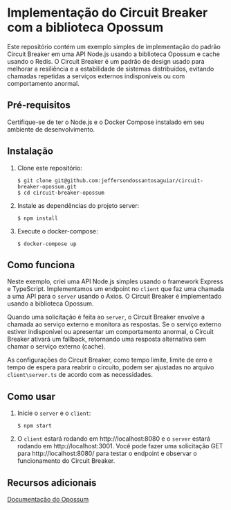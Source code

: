 # Implementação do Circuit Breaker com a biblioteca Opossum

Este repositório contém um exemplo simples de implementação do padrão Circuit Breaker em uma API Node.js usando a biblioteca Opossum e cache usando o Redis. O Circuit Breaker é um padrão de design usado para melhorar a resiliência e a estabilidade de sistemas distribuídos, evitando chamadas repetidas a serviços externos indisponíveis ou com comportamento anormal.

## Pré-requisitos

Certifique-se de ter o Node.js e o Docker Compose instalado em seu ambiente de desenvolvimento.

## Instalação

1. Clone este repositório:

   ```shell
   $ git clone git@github.com:jeffersondossantosaguiar/circuit-breaker-opossum.git
   $ cd circuit-breaker-opossum

   ```

2. Instale as dependências do projeto server:

   ```shell
   $ npm install
   ```

3. Execute o docker-compose:

   ```shell
   $ docker-compose up
   ```

## Como funciona

Neste exemplo, criei uma API Node.js simples usando o framework Express e TypeScript. Implementamos um endpoint no `client` que faz uma chamada a uma API para o `server` usando o Axios. O Circuit Breaker é implementado usando a biblioteca Opossum.

Quando uma solicitação é feita ao `server`, o Circuit Breaker envolve a chamada ao serviço externo e monitora as respostas. Se o serviço externo estiver indisponível ou apresentar um comportamento anormal, o Circuit Breaker ativará um fallback, retornando uma resposta alternativa sem chamar o serviço externo (cache).

As configurações do Circuit Breaker, como tempo limite, limite de erro e tempo de espera para reabrir o circuito, podem ser ajustadas no arquivo `client\server.ts` de acordo com as necessidades.

## Como usar

1. Inicie o `server` e o `client`:

   ```shell
   $ npm start

   ```

2. O `client` estará rodando em http://localhost:8080 e o `server` estará rodando em http://localhost:3001. Você pode fazer uma solicitação GET para http://localhost:8080/ para testar o endpoint e observar o funcionamento do Circuit Breaker.

## Recursos adicionais

[Documentação do Opossum](https://github.com/nodeshift/opossum)
